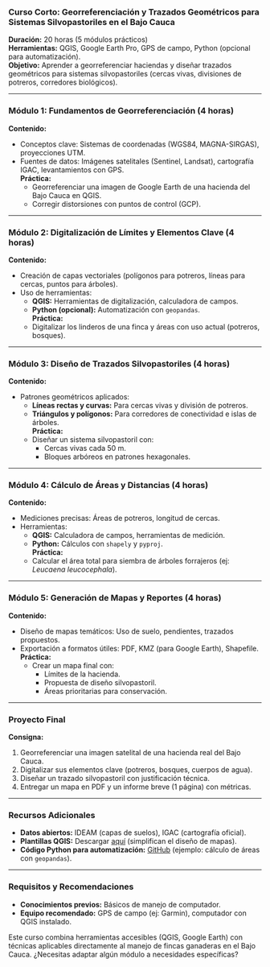 ### **Curso Corto: Georreferenciación y Trazados Geométricos para Sistemas Silvopastoriles en el Bajo Cauca**  


**Duración:** 20 horas (5 módulos prácticos)  
**Herramientas:** QGIS, Google Earth Pro, GPS de campo, Python (opcional para automatización).  
**Objetivo:** Aprender a georreferenciar haciendas y diseñar trazados geométricos para sistemas silvopastoriles (cercas vivas, divisiones de potreros, corredores biológicos).  

---

### **Módulo 1: Fundamentos de Georreferenciación** (4 horas)  
**Contenido:**  
- Conceptos clave: Sistemas de coordenadas (WGS84, MAGNA-SIRGAS), proyecciones UTM.  
- Fuentes de datos: Imágenes satelitales (Sentinel, Landsat), cartografía IGAC, levantamientos con GPS.  
**Práctica:**  
  - Georreferenciar una imagen de Google Earth de una hacienda del Bajo Cauca en QGIS.  
  - Corregir distorsiones con puntos de control (GCP).  

---

### **Módulo 2: Digitalización de Límites y Elementos Clave** (4 horas)  
**Contenido:**  
- Creación de capas vectoriales (polígonos para potreros, líneas para cercas, puntos para árboles).  
- Uso de herramientas:  
  - **QGIS:** Herramientas de digitalización, calculadora de campos.  
  - **Python (opcional):** Automatización con `geopandas`.  
**Práctica:**  
  - Digitalizar los linderos de una finca y áreas con uso actual (potreros, bosques).  

---

### **Módulo 3: Diseño de Trazados Silvopastoriles** (4 horas)  
**Contenido:**  
- Patrones geométricos aplicados:  
  - **Líneas rectas y curvas:** Para cercas vivas y división de potreros.  
  - **Triángulos y polígonos:** Para corredores de conectividad e islas de árboles.  
**Práctica:**  
  - Diseñar un sistema silvopastoril con:  
    - Cercas vivas cada 50 m.  
    - Bloques arbóreos en patrones hexagonales.  

---

### **Módulo 4: Cálculo de Áreas y Distancias** (4 horas)  
**Contenido:**  
- Mediciones precisas: Áreas de potreros, longitud de cercas.  
- Herramientas:  
  - **QGIS:** Calculadora de campos, herramientas de medición.  
  - **Python:** Cálculos con `shapely` y `pyproj`.  
**Práctica:**  
  - Calcular el área total para siembra de árboles forrajeros (ej: *Leucaena leucocephala*).  

---

### **Módulo 5: Generación de Mapas y Reportes** (4 horas)  
**Contenido:**  
- Diseño de mapas temáticos: Uso de suelo, pendientes, trazados propuestos.  
- Exportación a formatos útiles: PDF, KMZ (para Google Earth), Shapefile.  
**Práctica:**  
  - Crear un mapa final con:  
    - Límites de la hacienda.  
    - Propuesta de diseño silvopastoril.  
    - Áreas prioritarias para conservación.  

---

### **Proyecto Final**  
**Consigna:**  
1. Georreferenciar una imagen satelital de una hacienda real del Bajo Cauca.  
2. Digitalizar sus elementos clave (potreros, bosques, cuerpos de agua).  
3. Diseñar un trazado silvopastoril con justificación técnica.  
4. Entregar un mapa en PDF y un informe breve (1 página) con métricas.  

---

### **Recursos Adicionales**  
- **Datos abiertos:** IDEAM (capas de suelos), IGAC (cartografía oficial).  
- **Plantillas QGIS:** Descargar [aquí](#) (simplifican el diseño de mapas).  
- **Código Python para automatización:** [GitHub](#) (ejemplo: cálculo de áreas con `geopandas`).  

---

### **Requisitos y Recomendaciones**  
- **Conocimientos previos:** Básicos de manejo de computador.  
- **Equipo recomendado:** GPS de campo (ej: Garmin), computador con QGIS instalado.  

Este curso combina herramientas accesibles (QGIS, Google Earth) con técnicas aplicables directamente al manejo de fincas ganaderas en el Bajo Cauca. ¿Necesitas adaptar algún módulo a necesidades específicas?
